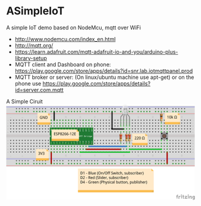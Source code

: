 # ASimpleIoT
A simple IoT demo based on NodeMcu, mqtt over WiFi

* http://www.nodemcu.com/index_en.html
* http://mqtt.org/
* https://learn.adafruit.com/mqtt-adafruit-io-and-you/arduino-plus-library-setup
* MQTT client and Dashboard on phone: https://play.google.com/store/apps/details?id=snr.lab.iotmqttpanel.prod
* MQTT broker or server: (On linux/ubuntu machine use apt-get) or on the phone use https://play.google.com/store/apps/details?id=server.com.mqtt

A Simple Ciruit
![A simple circuit diagram](https://github.com/Django0/ASimpleIoT/blob/master/ASimpleIoTCircuitDiagram_bb.png)

